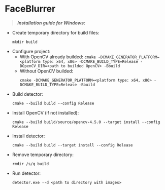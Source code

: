 # FaceBlurrer

>***Installation guide for Windows:***
* Create temporary directory for build files:
	```
	mkdir build
	```
* Configure project:
	* With OpenCV already builded:
		```cmake -DCMAKE_GENERATOR_PLATFORM=<platform type: x64, x86> -DCMAKE_BUILD_TYPE=Release -DOpenCV_DIR=<path to builded OpenCV> -Bbuild```
	* Without OpenCV builded:
		```
		cmake -DCMAKE_GENERATOR_PLATFORM=<platform type: x64, x86> -DCMAKE_BUILD_TYPE=Release -Bbuild
		```
* Build detector:
	```
	cmake --build build --config Release
	```
* Install OpenCV (if not installed):
	```
	cmake --build build/source/opencv-4.5.0 --target install --config Release
	```
* Install detector:
	```
	cmake --build build --target install --config Release
	```
* Remove temporary directory:
	```
	rmdir /s/q build
	```
* Run detector:
	```
	detector.exe --d <path to directory with images>
	```